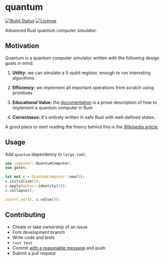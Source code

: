 # quantum
[![Build Status](https://travis-ci.org/beneills/quantum.svg?branch=master)](https://travis-ci.org/beneills/quantum)
[![License](http://img.shields.io/:license-mit-blue.svg)](http://doge.mit-license.org)

Advanced Rust quantum computer simulator.

## Motivation

Quantum is a quantum computer simulator written with the following design goals in mind:

1) __Utility:__ we can simulate a 5-qubit register, enough to run interesting algorithms.

2) __Efficiency:__ we implement all important operations from scratch using primitives

3) __Educational Value:__ the [documentation](http://beneills.github.io/quantum/) is a prose description of how to implement a quantum computer in Rust.

4) __Correctness:__ it's entirely written in safe Rust with well-defined states.


A good place to start reading the theory behind this is the [Wikipedia article](https://en.wikipedia.org/wiki/Quantum_computing#Mechanics).

## Usage

Add `quantum` dependency to `Cargo.toml`.

```rust
use computer::QuantumComputer;
use gates;

let mut c = QuantumComputer::new(3);
c.initialize(5);
c.apply(gates::identity(3));
c.collapse();

assert_eq!(5, c.value());
```

## Contributing

 - Create or take ownership of an issue
 - Fork _development_ branch
 - Write code and tests
 - `rust test`
 - Commit [with a reasonable message](http://chris.beams.io/posts/git-commit/) and push
 - Submit a pull request
